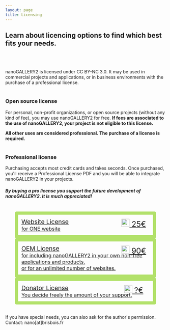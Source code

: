 ```yaml
---
layout: page
title: Licensing
---
```


## Learn about licencing options to find which best fits your needs.
<br>
<br>
<br>
nanoGALLERY2 is licensed under CC BY-NC 3.0. It may be used in commercial projects and applications, or in business environments with the purchase of a professional license.
<br>  
<br>

### Open source license
For personal, non-profit organizations, or open source projects (without any kind of fee), you may use nanoGALLERY2 for free. <b>If fees are associated to the use of nanoGALLERY2, your project is not eligible to this license.</b>

<b>All other uses are considered professional. The purchase of a license is required.</b>  
<br>

### Professional license
Purchasing accepts most credit cards and takes seconds. Once purchased, you'll receive a Professional License PDF and you will be able to integrate nanoGALLERY2 in your projects.

##### By buying a pro license you support the future development of nanoGALLERY2. It is much appreciated!
<br>

<div style="border: 10px solid #B2E16A;border-radius: 5px;position:relative;padding:10px;width:80%;margin:auto;">
  <div style="display:blocks;">
    <a href="https://www.paypal.com/cgi-bin/webscr?cmd=_s-xclick&hosted_button_id=TR6MVMB9FFBXL">
    <span style="font-size:1.2rem;">Website License</span>
    <span style="font-size:1.0rem;"><br>for ONE website</span>
    </a>
  </div>
  <div style="font-size:1.5rem;color:#54840C;width:120px;text-align:center;position:absolute;right:0;top:0;height:100%;line-height:60px;">
    <a href="https://www.paypal.com/cgi-bin/webscr?cmd=_s-xclick&hosted_button_id=TR6MVMB9FFBXL"><img src="{{ site.url }}/images/iconmonstr-shopping-cart-15.svg" width="25"> 25€</a>
  </div>
</div>
<span></span>
<div style="border: 10px solid #B2E16A;border-radius: 5px;position:relative;padding:10px;width:80%;margin:auto;">
  <div style="display:blocks;">
    <a href="https://www.paypal.com/cgi-bin/webscr?cmd=_s-xclick&hosted_button_id=76ATCDDEA32GG">
    <span style="font-size:1.2rem;">OEM License</span>
    <span style="font-size:1.0rem;"><br>for including nanoGALLERY2 in your own non-free applications and products,<br>or for an unlimited number of websites.</span>
    </a>
  </div>
  <div style="font-size:1.5rem;color:#54840C;width:120px;text-align:center;position:absolute;right:0;top:0;height:100%;line-height:60px;">
    <a href="https://www.paypal.com/cgi-bin/webscr?cmd=_s-xclick&hosted_button_id=76ATCDDEA32GG"><img src="{{ site.url }}/images/iconmonstr-shopping-cart-15.svg" width="25"> 90€</a>
  </div>
</div>
<span></span>
<div style="border: 10px solid #B2E16A;border-radius: 5px;position:relative;padding:10px;width:80%;margin:auto;">
  <div style="display:blocks;">
    <a href="https://www.paypal.com/cgi-bin/webscr?cmd=_s-xclick&hosted_button_id=RLEB2V7XHD2C4">
    <span style="font-size:1.2rem;">Donator License</span>
    <span style="font-size:1.0rem;"><br>You decide freely the amount of your support.</span>
    </a>
  </div>
  <div style="font-size:1.5rem;color:#54840C;width:120px;text-align:center;position:absolute;right:0;top:0;height:100%;line-height:60px;">
    <a href="https://www.paypal.com/cgi-bin/webscr?cmd=_s-xclick&hosted_button_id=RLEB2V7XHD2C4"><img src="{{ site.url }}/images/iconmonstr-shopping-cart-15.svg" width="25"> ?€</a>
  </div>
</div> 
  
<br>
  
If you have special needs, you can also ask for the author's permission. Contact: nano[at]brisbois.fr
